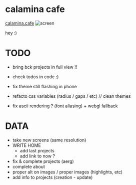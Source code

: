 # calamina cafe

[calamina.cafe](https://calamina.cafe)
![screen](/calaminacafe.avif?raw=true "calamina.cafe")

hey :)

# TODO
- bring bck projects in full view !!

- check todos in code :)
- fix theme still flashing in phone
- refacto css variables (radius / gaps / etc) // clean themes
- fix ascii rendering ? (font aliasing) + webgl fallback

# DATA
- take new screens (same resolution)
- WRITE HOME
  - add last projects
  - add link to now ?
- fix & complete projects (aerg)
- complete about
- proper alt on images / proper images (highlights, etc)
- add info to projects (creation - update)